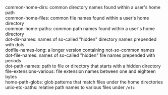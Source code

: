 common-home-dirs: common directory names found within a user's home path  
common-home-files: common file names found within a user's home directory  
common-home-paths: common path names found within a user's home directory  
dot-dir-names: names of so-called "hidden" directory names prepended with dots  
dotfile-names-long: a longer version containing not-so-common names  
dot-file-names: names of so-called "hidden" file names prepended with periods  
dot-path-names: path to file or directory that starts with a hidden directory  
file-extensions-various: file extension names between one and eighteen bytes  
home-path-globs: glob patterns that match files under the home directories  
unix-etc-paths: relative path names to various files under `/etc`  
